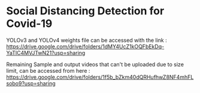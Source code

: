 # Social Distancing Detection for Covid-19

YOLOv3 and YOLOv4 weights file can be accessed with the link : https://drive.google.com/drive/folders/1dMY4UcZ1kOQFbEkDq-YaTIC4MVJTwN21?usp=sharing

Remaining Sample and output videos that can't be uploaded due to size limit, can be accessed from here : https://drive.google.com/drive/folders/1f5b_bZkm40dQRHufhwZ8NF4mhFLsobo9?usp=sharing
